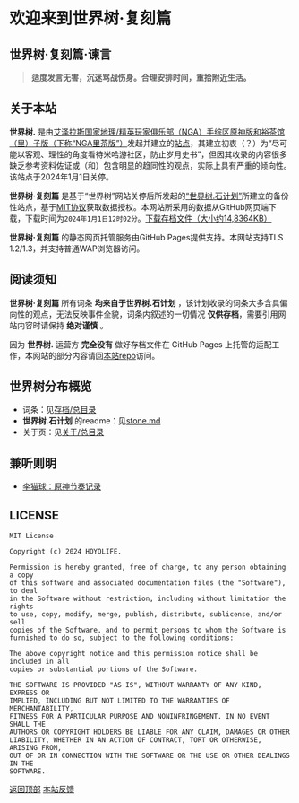 # 欢迎来到世界树·复刻篇



## 世界树·复刻篇·谏言
> **适度发言无害，沉迷骂战伤身。合理安排时间，重拾附近生活。** 



## 关于本站
**世界树.** 是由[艾泽拉斯国家地理/精英玩家俱乐部（NGA）手综区原神版和裕茶馆（里）子版（下称“NGA里茶版”）](https://ngabbs.com/thread.php?fid=758&ff=650)发起并建立的[站点](https://hoyo.life/)，其建立初衷（？）为“尽可能以客观、理性的角度看待米哈游社区，防止岁月史书”，但因其收录的内容很多缺乏参考资料佐证或（和）包含明显的趋同性的观点，实际上具有严重的倾向性。该站点于2024年1月1日关停。

**世界树·复刻篇** 是基于“世界树”网站关停后所发起的[“世界树.石计划”](https://github.com/hoyolife/stone)所建立的备份性站点，基于[MIT协议](#license)获取数据授权。本网站所采用的数据从GitHub网页端下载，下载时间为`2024年1月1日12时02分`。[下载存档文件（大小约14,8364KB）](./存档/stone-main.zip)

**世界树·复刻篇** 的静态网页托管服务由GitHub Pages提供支持。本网站支持TLS 1.2/1.3，并支持普通WAP浏览器访问。



## 阅读须知
**世界树·复刻篇** 所有词条 **均来自于世界树.石计划** ，该计划收录的词条大多含具偏向性的观点，无法反映事件全貌，词条内叙述的一切情况 **仅供存档**，需要引用网站内容时请保持 **绝对谨慎** 。

因为 **世界树.** 运营方 **完全没有** 做好存档文件在 GitHub Pages 上托管的适配工作，本网站的部分内容请回[本站repo](https://github.com/irminsul-dup/irminsul-dup.github.io)访问。



## 世界树分布概览
+ 词条：见[存档/总目录](/存档/总目录.md)
+ **世界树.石计划** 的readme：见[stone.md](/stone.md)
+ 关于页：见[关于/总目录](/关于/总目录.md)


## 兼听则明
+ [李猫球：原神节奏记录](https://limaoqiu.com/yuanshenjiezou)




## LICENSE
```
MIT License

Copyright (c) 2024 HOYOLIFE.

Permission is hereby granted, free of charge, to any person obtaining a copy
of this software and associated documentation files (the "Software"), to deal
in the Software without restriction, including without limitation the rights
to use, copy, modify, merge, publish, distribute, sublicense, and/or sell
copies of the Software, and to permit persons to whom the Software is
furnished to do so, subject to the following conditions:

The above copyright notice and this permission notice shall be included in all
copies or substantial portions of the Software.

THE SOFTWARE IS PROVIDED "AS IS", WITHOUT WARRANTY OF ANY KIND, EXPRESS OR
IMPLIED, INCLUDING BUT NOT LIMITED TO THE WARRANTIES OF MERCHANTABILITY,
FITNESS FOR A PARTICULAR PURPOSE AND NONINFRINGEMENT. IN NO EVENT SHALL THE
AUTHORS OR COPYRIGHT HOLDERS BE LIABLE FOR ANY CLAIM, DAMAGES OR OTHER
LIABILITY, WHETHER IN AN ACTION OF CONTRACT, TORT OR OTHERWISE, ARISING FROM,
OUT OF OR IN CONNECTION WITH THE SOFTWARE OR THE USE OR OTHER DEALINGS IN THE
SOFTWARE.

```



[返回顶部](#欢迎来到世界树复刻篇)
[本站反馈](https://github.com/irminsul-dup/irminsul-dup.github.io/issues)